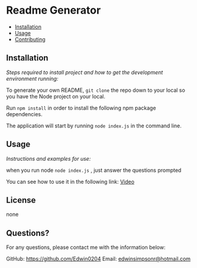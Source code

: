 # Readme Generator
 
  * [Installation](#installation)
  * [Usage](#usage)
  * [Contributing](#contributing)
  
  ## Installation
  
  *Steps required to install project and how to get the development environment running:*
  
 To generate your own README, `git clone` the repo down to your local so you have the Node project on your local.

Run `npm install` in order to install the following npm package dependencies.

The application will start by running `node index.js` in the command line.
  
  ## Usage 
  
  *Instructions and examples for use:*
  
  when you run node `node index.js` , just answer the questions prompted

  You can see how to use it in the following link: [Video](https://drive.google.com/file/d/1gjsrmGY4-BGQ1JJsDJjGOHMD1qqLaHT3/view)
  
  
  ## License
  none

  ## Questions?
    
  For any questions, please contact me with the information below:
 
  GitHub: https://github.com/Edwin0204
  Email: edwinsimpsonr@hotmail.com
